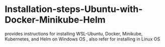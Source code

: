 # Installation-steps-Ubuntu-with-Docker-Minikube-Helm
provides instructions for installing WSL-Ubuntu, Docker, Minikube, Kubernetes, and Helm on Windows OS , also refer for installing in Linux OS 
